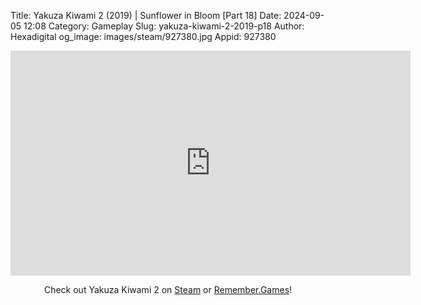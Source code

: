 Title: Yakuza Kiwami 2 (2019) | Sunflower in Bloom [Part 18]
Date: 2024-09-05 12:08
Category: Gameplay
Slug: yakuza-kiwami-2-2019-p18
Author: Hexadigital
og_image: images/steam/927380.jpg
Appid: 927380

<center><iframe src="https://www.youtube.com/embed/aUfuLVOpcOA?feature=oembed" allow="accelerometer; autoplay; encrypted-media; gyroscope; picture-in-picture" width="640" height="360" frameborder="0"></iframe>

Check out Yakuza Kiwami 2 on [Steam](https://store.steampowered.com/app/927380/?curator_clanid=34633900) or [Remember.Games](https://remember.games/game/344/yakuza-kiwami-2/)!</center>